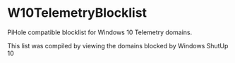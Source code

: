 # W10TelemetryBlocklist
PiHole compatible blocklist for Windows 10 Telemetry domains.

This list was compiled by viewing the domains blocked by Windows ShutUp 10
